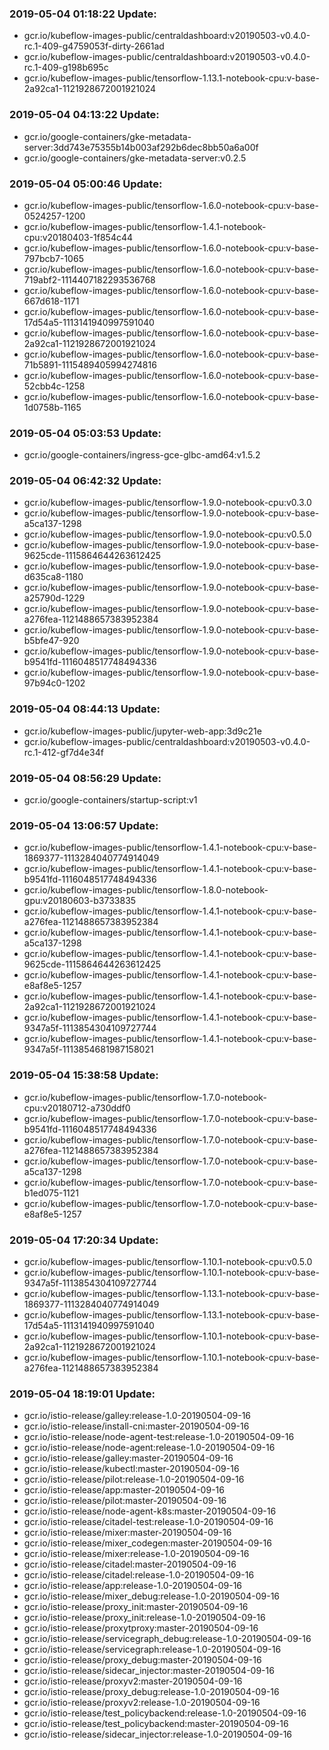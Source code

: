 ### 2019-05-04 01:18:22 Update:

- gcr.io/kubeflow-images-public/centraldashboard:v20190503-v0.4.0-rc.1-409-g4759053f-dirty-2661ad
- gcr.io/kubeflow-images-public/centraldashboard:v20190503-v0.4.0-rc.1-409-g198b695c
- gcr.io/kubeflow-images-public/tensorflow-1.13.1-notebook-cpu:v-base-2a92ca1-1121928672001921024
### 2019-05-04 04:13:22 Update:

- gcr.io/google-containers/gke-metadata-server:3dd743e75355b14b003af292b6dec8bb50a6a00f
- gcr.io/google-containers/gke-metadata-server:v0.2.5
### 2019-05-04 05:00:46 Update:

- gcr.io/kubeflow-images-public/tensorflow-1.6.0-notebook-cpu:v-base-0524257-1200
- gcr.io/kubeflow-images-public/tensorflow-1.4.1-notebook-cpu:v20180403-1f854c44
- gcr.io/kubeflow-images-public/tensorflow-1.6.0-notebook-cpu:v-base-797bcb7-1065
- gcr.io/kubeflow-images-public/tensorflow-1.6.0-notebook-cpu:v-base-719abf2-1114407182293536768
- gcr.io/kubeflow-images-public/tensorflow-1.6.0-notebook-cpu:v-base-667d618-1171
- gcr.io/kubeflow-images-public/tensorflow-1.6.0-notebook-cpu:v-base-17d54a5-1113141940997591040
- gcr.io/kubeflow-images-public/tensorflow-1.6.0-notebook-cpu:v-base-2a92ca1-1121928672001921024
- gcr.io/kubeflow-images-public/tensorflow-1.6.0-notebook-cpu:v-base-71b5891-1115489405994274816
- gcr.io/kubeflow-images-public/tensorflow-1.6.0-notebook-cpu:v-base-52cbb4c-1258
- gcr.io/kubeflow-images-public/tensorflow-1.6.0-notebook-cpu:v-base-1d0758b-1165
### 2019-05-04 05:03:53 Update:

- gcr.io/google-containers/ingress-gce-glbc-amd64:v1.5.2
### 2019-05-04 06:42:32 Update:

- gcr.io/kubeflow-images-public/tensorflow-1.9.0-notebook-cpu:v0.3.0
- gcr.io/kubeflow-images-public/tensorflow-1.9.0-notebook-cpu:v-base-a5ca137-1298
- gcr.io/kubeflow-images-public/tensorflow-1.9.0-notebook-cpu:v0.5.0
- gcr.io/kubeflow-images-public/tensorflow-1.9.0-notebook-cpu:v-base-9625cde-1115864644263612425
- gcr.io/kubeflow-images-public/tensorflow-1.9.0-notebook-cpu:v-base-d635ca8-1180
- gcr.io/kubeflow-images-public/tensorflow-1.9.0-notebook-cpu:v-base-a25790d-1229
- gcr.io/kubeflow-images-public/tensorflow-1.9.0-notebook-cpu:v-base-a276fea-1121488657383952384
- gcr.io/kubeflow-images-public/tensorflow-1.9.0-notebook-cpu:v-base-b5bfe47-920
- gcr.io/kubeflow-images-public/tensorflow-1.9.0-notebook-cpu:v-base-b9541fd-1116048517748494336
- gcr.io/kubeflow-images-public/tensorflow-1.9.0-notebook-cpu:v-base-97b94c0-1202
### 2019-05-04 08:44:13 Update:

- gcr.io/kubeflow-images-public/jupyter-web-app:3d9c21e
- gcr.io/kubeflow-images-public/centraldashboard:v20190503-v0.4.0-rc.1-412-gf7d4e34f
### 2019-05-04 08:56:29 Update:

- gcr.io/google-containers/startup-script:v1
### 2019-05-04 13:06:57 Update:

- gcr.io/kubeflow-images-public/tensorflow-1.4.1-notebook-cpu:v-base-1869377-1113284040774914049
- gcr.io/kubeflow-images-public/tensorflow-1.4.1-notebook-cpu:v-base-b9541fd-1116048517748494336
- gcr.io/kubeflow-images-public/tensorflow-1.8.0-notebook-gpu:v20180603-b3733835
- gcr.io/kubeflow-images-public/tensorflow-1.4.1-notebook-cpu:v-base-a276fea-1121488657383952384
- gcr.io/kubeflow-images-public/tensorflow-1.4.1-notebook-cpu:v-base-a5ca137-1298
- gcr.io/kubeflow-images-public/tensorflow-1.4.1-notebook-cpu:v-base-9625cde-1115864644263612425
- gcr.io/kubeflow-images-public/tensorflow-1.4.1-notebook-cpu:v-base-e8af8e5-1257
- gcr.io/kubeflow-images-public/tensorflow-1.4.1-notebook-cpu:v-base-2a92ca1-1121928672001921024
- gcr.io/kubeflow-images-public/tensorflow-1.4.1-notebook-cpu:v-base-9347a5f-1113854304109727744
- gcr.io/kubeflow-images-public/tensorflow-1.4.1-notebook-cpu:v-base-9347a5f-1113854681987158021
### 2019-05-04 15:38:58 Update:

- gcr.io/kubeflow-images-public/tensorflow-1.7.0-notebook-cpu:v20180712-a730ddf0
- gcr.io/kubeflow-images-public/tensorflow-1.7.0-notebook-cpu:v-base-b9541fd-1116048517748494336
- gcr.io/kubeflow-images-public/tensorflow-1.7.0-notebook-cpu:v-base-a276fea-1121488657383952384
- gcr.io/kubeflow-images-public/tensorflow-1.7.0-notebook-cpu:v-base-a5ca137-1298
- gcr.io/kubeflow-images-public/tensorflow-1.7.0-notebook-cpu:v-base-b1ed075-1121
- gcr.io/kubeflow-images-public/tensorflow-1.7.0-notebook-cpu:v-base-e8af8e5-1257
### 2019-05-04 17:20:34 Update:

- gcr.io/kubeflow-images-public/tensorflow-1.10.1-notebook-cpu:v0.5.0
- gcr.io/kubeflow-images-public/tensorflow-1.10.1-notebook-cpu:v-base-9347a5f-1113854304109727744
- gcr.io/kubeflow-images-public/tensorflow-1.13.1-notebook-cpu:v-base-1869377-1113284040774914049
- gcr.io/kubeflow-images-public/tensorflow-1.13.1-notebook-cpu:v-base-17d54a5-1113141940997591040
- gcr.io/kubeflow-images-public/tensorflow-1.10.1-notebook-cpu:v-base-2a92ca1-1121928672001921024
- gcr.io/kubeflow-images-public/tensorflow-1.10.1-notebook-cpu:v-base-a276fea-1121488657383952384
### 2019-05-04 18:19:01 Update:

- gcr.io/istio-release/galley:release-1.0-20190504-09-16
- gcr.io/istio-release/install-cni:master-20190504-09-16
- gcr.io/istio-release/node-agent-test:release-1.0-20190504-09-16
- gcr.io/istio-release/node-agent:release-1.0-20190504-09-16
- gcr.io/istio-release/galley:master-20190504-09-16
- gcr.io/istio-release/kubectl:master-20190504-09-16
- gcr.io/istio-release/pilot:release-1.0-20190504-09-16
- gcr.io/istio-release/app:master-20190504-09-16
- gcr.io/istio-release/pilot:master-20190504-09-16
- gcr.io/istio-release/node-agent-k8s:master-20190504-09-16
- gcr.io/istio-release/citadel-test:release-1.0-20190504-09-16
- gcr.io/istio-release/mixer:master-20190504-09-16
- gcr.io/istio-release/mixer_codegen:master-20190504-09-16
- gcr.io/istio-release/mixer:release-1.0-20190504-09-16
- gcr.io/istio-release/citadel:master-20190504-09-16
- gcr.io/istio-release/citadel:release-1.0-20190504-09-16
- gcr.io/istio-release/app:release-1.0-20190504-09-16
- gcr.io/istio-release/mixer_debug:release-1.0-20190504-09-16
- gcr.io/istio-release/proxy_init:master-20190504-09-16
- gcr.io/istio-release/proxy_init:release-1.0-20190504-09-16
- gcr.io/istio-release/proxytproxy:master-20190504-09-16
- gcr.io/istio-release/servicegraph_debug:release-1.0-20190504-09-16
- gcr.io/istio-release/servicegraph:release-1.0-20190504-09-16
- gcr.io/istio-release/proxy_debug:master-20190504-09-16
- gcr.io/istio-release/sidecar_injector:master-20190504-09-16
- gcr.io/istio-release/proxyv2:master-20190504-09-16
- gcr.io/istio-release/proxy_debug:release-1.0-20190504-09-16
- gcr.io/istio-release/proxyv2:release-1.0-20190504-09-16
- gcr.io/istio-release/test_policybackend:release-1.0-20190504-09-16
- gcr.io/istio-release/test_policybackend:master-20190504-09-16
- gcr.io/istio-release/sidecar_injector:release-1.0-20190504-09-16

